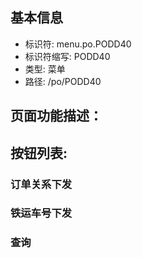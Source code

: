 
## 基本信息

- 标识符: menu.po.PODD40
- 标识符缩写: PODD40
- 类型: 菜单
- 路径: /po/PODD40

## 页面功能描述：





## 按钮列表:


### 订单关系下发



### 铁运车号下发



### 查询



